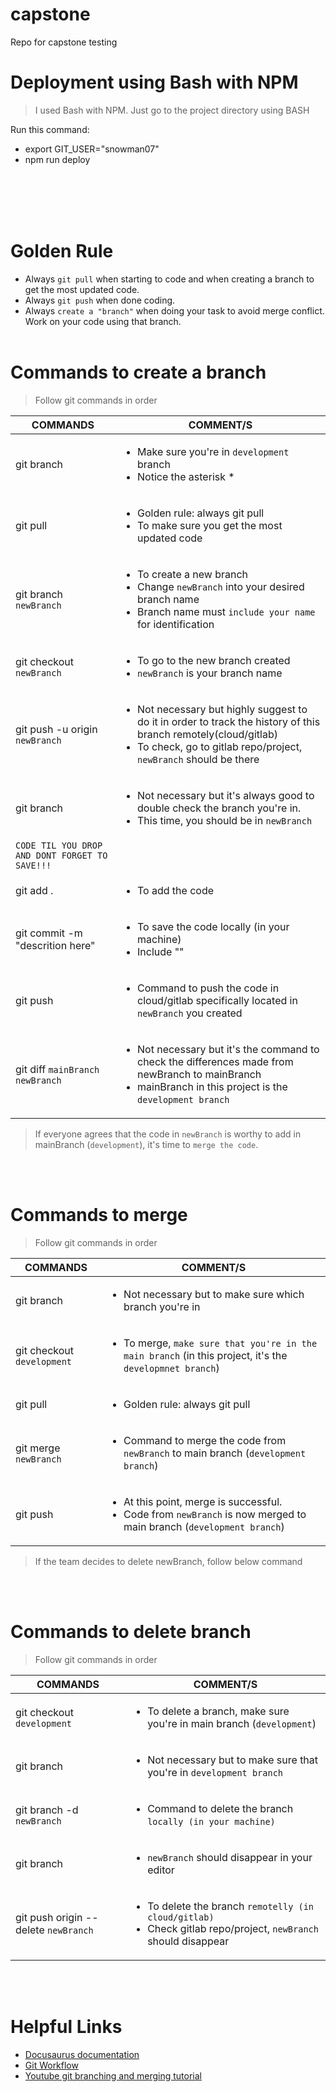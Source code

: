 # capstone

Repo for capstone testing

# Deployment using Bash with NPM

> I used Bash with NPM. Just go to the project directory using BASH

Run this command:

- export GIT_USER="snowman07"
- npm run deploy

<br/><br/><br/><br/>

# Golden Rule

- Always `git pull` when starting to code and when creating a branch to get the most updated code.
- Always `git push` when done coding.
- Always `create a "branch"` when doing your task to avoid merge conflict. Work on your code using that branch. <br/><br/>

# Commands to create a branch

> Follow git commands in order

| <center>COMMANDS</center>                      | <center>COMMENT/S</center>                                                                                                                                                                               |
| :--------------------------------------------- | :------------------------------------------------------------------------------------------------------------------------------------------------------------------------------------------------------- |
| git branch                                     | <ul><li>Make sure you're in `development` branch</li><li>Notice the asterisk \*</li></ul>                                                                                                                |
| git pull                                       | <ul><li>Golden rule: always git pull</li><li>To make sure you get the most updated code</li></ul>                                                                                                        |
| git branch `newBranch`                         | <ul><li>To create a new branch</li><li>Change `newBranch` into your desired branch name</li><li>Branch name must `include your name` for identification</li></ul>                                        |
| git checkout `newBranch`                       | <ul><li>To go to the new branch created</li><li>`newBranch` is your branch name</li></ul>                                                                                                                |
| git push -u origin `newBranch`                 | <ul><li>Not necessary but highly suggest to do it in order to track the history of this branch remotely(cloud/gitlab)</li><li>To check, go to gitlab repo/project, `newBranch` should be there</li></ul> |
| git branch                                     | <ul><li>Not necessary but it's always good to double check the branch you're in.</li><li>This time, you should be in `newBranch`</li></ul>                                                               |
| `CODE TIL YOU DROP AND DONT FORGET TO SAVE!!!` |                                                                                                                                                                                                          |
| git add .                                      | <ul><li>To add the code</li></ul>                                                                                                                                                                        |
| git commit -m "descrition here"                | <ul><li>To save the code locally (in your machine)</li><li>Include ""</li></ul>                                                                                                                          |
| git push                                       | <ul><li>Command to push the code in cloud/gitlab specifically located in `newBranch` you created</li></ul>                                                                                               |
| git diff `mainBranch` `newBranch`              | <ul><li>Not necessary but it's the command to check the differences made from newBranch to mainBranch</li><li>mainBranch in this project is the `development branch`</li></ul>                           |

> If everyone agrees that the code in `newBranch` is worthy to add in mainBranch (`development`), it's time to `merge the code`.

<br/><br/>

# Commands to merge

> Follow git commands in order

| <center>COMMANDS</center>  | <center>COMMENT/S</center>                                                                                                              |
| :------------------------- | :-------------------------------------------------------------------------------------------------------------------------------------- |
| git branch                 | <ul><li>Not necessary but to make sure which branch you're in</li></ul>                                                                 |
| git checkout `development` | <ul><li>To merge, `make sure that you're in the main branch` (in this project, it's the `developmnet branch`)</li></ul>                 |
| git pull                   | <ul><li>Golden rule: always git pull</li></ul>                                                                                          |
| git merge `newBranch`      | <ul><li>Command to merge the code from `newBranch` to main branch (`development branch`)</li></ul>                                      |
| git push                   | <ul><li>At this point, merge is successful.</li><li>Code from `newBranch` is now merged to main branch (`development branch`)</li></ul> |

> If the team decides to delete newBranch, follow below command

<br/><br/>

# Commands to delete branch

> Follow git commands in order

| <center>COMMANDS</center>            | <center>COMMENT/S</center>                                                                                                           |
| :----------------------------------- | :----------------------------------------------------------------------------------------------------------------------------------- |
| git checkout `development`           | <ul><li>To delete a branch, make sure you're in main branch (`development`)</li></ul>                                                |
| git branch                           | <ul><li>Not necessary but to make sure that you're in `development branch`</li></ul>                                                 |
| git branch -d `newBranch`            | <ul><li>Command to delete the branch `locally (in your machine)` </li></ul>                                                          |
| git branch                           | <ul><li>`newBranch` should disappear in your editor</li></ul>                                                                        |
| git push origin --delete `newBranch` | <ul><li>To delete the branch `remotelly (in cloud/gitlab)`</li><li>Check gitlab repo/project, `newBranch` should disappear</li></ul> |

<br/><br/>

# Helpful Links

- [Docusaurus documentation](https://docusaurus.io/)
- [Git Workflow](https://www.atlassian.com/git/tutorials/comparing-workflows/gitflow-workflow#:~:text=The%20overall%20flow%20of%20Gitflow,branch%20is%20created%20from%20main&text=When%20a%20feature%20is%20complete%20it%20is%20merged%20into%20the,branch%20is%20created%20from%20main)
- [Youtube git branching and merging tutorial](https://www.youtube.com/watch?v=hufGg2mf7eA)
